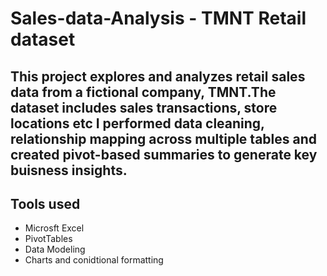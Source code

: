 # Sales-data-Analysis - TMNT Retail dataset
## This project explores and analyzes retail sales data from a fictional company, TMNT.The dataset includes sales transactions, store locations etc I performed data cleaning, relationship mapping across multiple tables and created pivot-based summaries to generate key buisness insights.

## Tools used
- Microsft Excel
- PivotTables
- Data Modeling
- Charts and conidtional formatting
